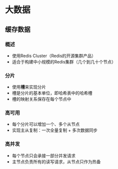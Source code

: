 

# 大数据


## 缓存数据

### 概述
* 使用Redis Cluster（Redis的开源集群产品）
* 适合于构建中小规模的Redis集群（几个到几十个节点）

### 分片
* 使用**槽**来实现分片
* 槽是分片的基本单位，即哈希表中的哈希槽
* 槽的映射关系保存在每个节点中

### 高可用
* 每个分片可以增加一个、多个从节点
* 实现主从复制：一次全量复制 + 多次数据同步


### 高并发
* 每个节点只会承接一部分并发请求
* 主节点负责所有的读写请求，从节点只作为热备

